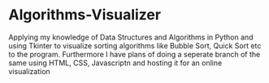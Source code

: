 # Algorithms-Visualizer
 
Applying my knowledge of Data Structures and Algorithms in Python and using Tkinter to visualize sorting algorithms like Bubble Sort, Quick Sort etc to the program. Furthermore I have plans of doing a seperate branch of the same using HTML, CSS, Javascriptn and hosting it for an online visualization
